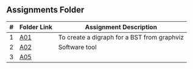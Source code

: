 ##  Assignments Folder

|   #   | Folder Link | Assignment Description |
| :---: | ----------- | ---------------------- |
|   1   | [A01](https://github.com/RakeshRapalli6/4883-Software-Tools/tree/main/Assignments/A01) | To create a digraph for a BST from graphviz |
|   2   | [A02](https://github.com/RakeshRapalli6/4883-Software-Tools/tree/main/Assignments/A02) | Software tool
|   3   | [A05](https://github.com/RakeshRapalli6/4883-Software-Tools/tree/main/Assignments/A05)




